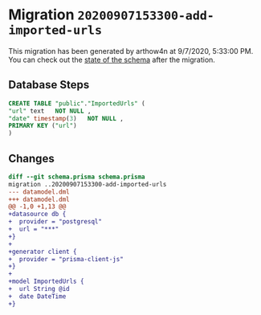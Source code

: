 # Migration `20200907153300-add-imported-urls`

This migration has been generated by arthow4n at 9/7/2020, 5:33:00 PM.
You can check out the [state of the schema](./schema.prisma) after the migration.

## Database Steps

```sql
CREATE TABLE "public"."ImportedUrls" (
"url" text   NOT NULL ,
"date" timestamp(3)   NOT NULL ,
PRIMARY KEY ("url")
)
```

## Changes

```diff
diff --git schema.prisma schema.prisma
migration ..20200907153300-add-imported-urls
--- datamodel.dml
+++ datamodel.dml
@@ -1,0 +1,13 @@
+datasource db {
+  provider = "postgresql"
+  url = "***"
+}
+
+generator client {
+  provider = "prisma-client-js"
+}
+
+model ImportedUrls {
+  url String @id
+  date DateTime
+}
```



